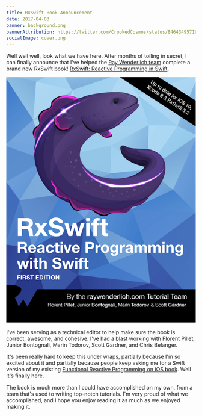 ```yaml
---
title: RxSwift Book Announcement
date: 2017-04-03
banner: background.png
bannerAttribution: https://twitter.com/CrookedCosmos/status/846434957195128833
socialImage: cover.png
---
```


Well well well, look what we have here. After months of toiling in secret, I can finally announce that I've helped the [Ray Wenderlich team](https://raywenderlich.com) complete a brand new RxSwift book! [RxSwift: Reactive Programming in Swift](https://store.raywenderlich.com/products/rxswift).

<Narrow>

[![Book cover](cover.png)](https://store.raywenderlich.com/products/rxswift)

</Narrow>

I've been serving as a technical editor to help make sure the book is correct, awesome, and cohesive. I've had a blast working with Florent Pillet, Junior Bontognali, Marin Todorov, Scott Gardner, and Chris Belanger.

It's been really hard to keep this under wraps, partially because I'm so excited about it and partially because people keep asking me for a Swift version of my existing [Functional Reactive Programming on iOS book](https://leanpub.com/iosfrp). Well it's finally here.

The book is much more than I could have accomplished on my own, from a team that's used to writing top-notch tutorials. I'm very proud of what we accomplished, and I hope you enjoy reading it as much as we enjoyed making it.
